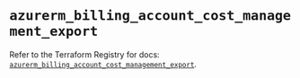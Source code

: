 # `azurerm_billing_account_cost_management_export`

Refer to the Terraform Registry for docs: [`azurerm_billing_account_cost_management_export`](https://registry.terraform.io/providers/hashicorp/azurerm/4.26.0/docs/resources/billing_account_cost_management_export).
